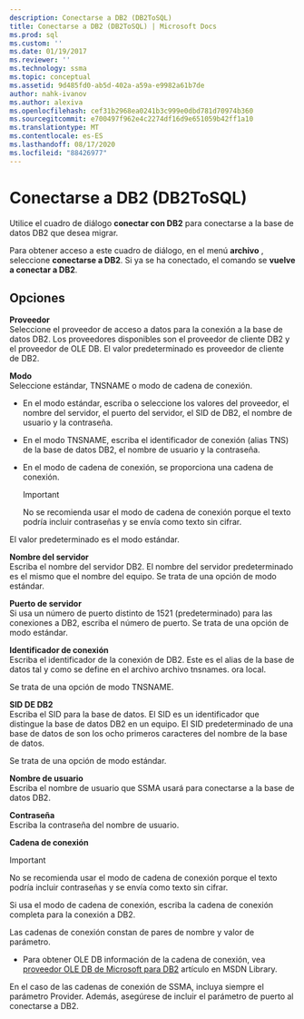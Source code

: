 ```yaml
---
description: Conectarse a DB2 (DB2ToSQL)
title: Conectarse a DB2 (DB2ToSQL) | Microsoft Docs
ms.prod: sql
ms.custom: ''
ms.date: 01/19/2017
ms.reviewer: ''
ms.technology: ssma
ms.topic: conceptual
ms.assetid: 9d485fd0-ab5d-402a-a59a-e9982a61b7de
author: nahk-ivanov
ms.author: alexiva
ms.openlocfilehash: cef31b2968ea0241b3c999e0dbd781d70974b360
ms.sourcegitcommit: e700497f962e4c2274df16d9e651059b42ff1a10
ms.translationtype: MT
ms.contentlocale: es-ES
ms.lasthandoff: 08/17/2020
ms.locfileid: "88426977"
---
```

# <a name="connect-to-db2-db2tosql"></a>Conectarse a DB2 (DB2ToSQL)
Utilice el cuadro de diálogo **conectar con DB2** para conectarse a la base de datos DB2 que desea migrar.  
  
Para obtener acceso a este cuadro de diálogo, en el menú **archivo** , seleccione **conectarse a DB2**. Si ya se ha conectado, el comando se **vuelve a conectar a DB2**.  
  
## <a name="options"></a>Opciones  
**Proveedor**  
Seleccione el proveedor de acceso a datos para la conexión a la base de datos DB2. Los proveedores disponibles son el proveedor de cliente DB2 y el proveedor de OLE DB. El valor predeterminado es proveedor de cliente de DB2.  
  
**Modo**  
Seleccione estándar, TNSNAME o modo de cadena de conexión.  
  
-   En el modo estándar, escriba o seleccione los valores del proveedor, el nombre del servidor, el puerto del servidor, el SID de DB2, el nombre de usuario y la contraseña.  
  
-   En el modo TNSNAME, escriba el identificador de conexión (alias TNS) de la base de datos DB2, el nombre de usuario y la contraseña.  
  
-   En el modo de cadena de conexión, se proporciona una cadena de conexión.  
  
    > [!IMPORTANT]  
    > No se recomienda usar el modo de cadena de conexión porque el texto podría incluir contraseñas y se envía como texto sin cifrar.  
  
El valor predeterminado es el modo estándar.  
  
**Nombre del servidor**  
Escriba el nombre del servidor DB2. El nombre del servidor predeterminado es el mismo que el nombre del equipo. Se trata de una opción de modo estándar.  
  
**Puerto de servidor**  
Si usa un número de puerto distinto de 1521 (predeterminado) para las conexiones a DB2, escriba el número de puerto. Se trata de una opción de modo estándar.  
  
**Identificador de conexión**  
Escriba el identificador de la conexión de DB2. Este es el alias de la base de datos tal y como se define en el archivo archivo tnsnames. ora local.  
  
Se trata de una opción de modo TNSNAME.  
  
**SID DE DB2**  
Escriba el SID para la base de datos. El SID es un identificador que distingue la base de datos DB2 en un equipo. El SID predeterminado de una base de datos de son los ocho primeros caracteres del nombre de la base de datos.  
  
Se trata de una opción de modo estándar.  
  
**Nombre de usuario**  
Escriba el nombre de usuario que SSMA usará para conectarse a la base de datos DB2.  
  
**Contraseña**  
Escriba la contraseña del nombre de usuario.  
  
**Cadena de conexión**  
> [!IMPORTANT]  
> No se recomienda usar el modo de cadena de conexión porque el texto podría incluir contraseñas y se envía como texto sin cifrar.  
  
Si usa el modo de cadena de conexión, escriba la cadena de conexión completa para la conexión a DB2.  
  
Las cadenas de conexión constan de pares de nombre y valor de parámetro.  
  
-   Para obtener OLE DB información de la cadena de conexión, vea [proveedor OLE DB de Microsoft para DB2](https://go.microsoft.com/fwlink/?LinkId=85640) artículo en MSDN Library.  
  
En el caso de las cadenas de conexión de SSMA, incluya siempre el parámetro Provider. Además, asegúrese de incluir el parámetro de puerto al conectarse a DB2.  
  
